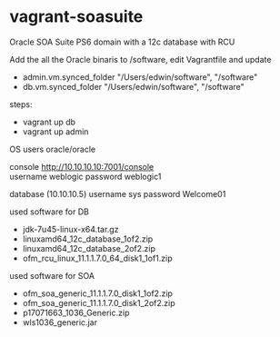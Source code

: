 vagrant-soasuite
================

Oracle SOA Suite PS6 domain with a 12c database with RCU

Add the all the Oracle binaris to /software, edit Vagrantfile and update
- admin.vm.synced_folder "/Users/edwin/software", "/software"
- db.vm.synced_folder "/Users/edwin/software", "/software"


steps:
- vagrant up db
- vagrant up admin

OS users oracle/oracle

console http://10.10.10.10:7001/console  
username weblogic password weblogic1

database (10.10.10.5) 
username sys password Welcome01


used software for DB
- jdk-7u45-linux-x64.tar.gz
- linuxamd64_12c_database_1of2.zip
- linuxamd64_12c_database_2of2.zip
- ofm_rcu_linux_11.1.1.7.0_64_disk1_1of1.zip

used software for SOA
- ofm_soa_generic_11.1.1.7.0_disk1_1of2.zip
- ofm_soa_generic_11.1.1.7.0_disk1_2of2.zip
- p17071663_1036_Generic.zip
- wls1036_generic.jar
